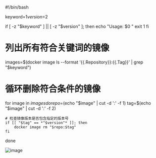 #!/bin/bash

keyword=$1
version=$2

if [ -z "$keyword" ] || [ -z "$version" ]; then
    echo "Usage: $0 <keyword> <version>"
    exit 1
fi

# 列出所有符合关键词的镜像
images=$(docker image ls --format '{{.Repository}}:{{.Tag}}' | grep "$keyword")

# 循环删除符合条件的镜像
for image in $images
do
    repo=$(echo "$image" | cut -d ':' -f 1)
    tag=$(echo "$image" | cut -d ':' -f 2)

    # 检查镜像版本是否包含指定的版本号
    if [[ "$tag" == *"$version"* ]]; then
        docker image rm "$repo:$tag"
    fi
done

![image](https://github.com/donkeytt11111/jiaxin.github.io/assets/167744103/27f074f3-68c8-42a6-9eec-9af23f3f6e77)
